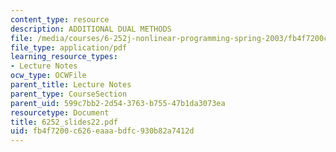 ```yaml
---
content_type: resource
description: ADDITIONAL DUAL METHODS
file: /media/courses/6-252j-nonlinear-programming-spring-2003/fb4f7200c626eaaabdfc930b82a7412d_6252_slides22.pdf
file_type: application/pdf
learning_resource_types:
- Lecture Notes
ocw_type: OCWFile
parent_title: Lecture Notes
parent_type: CourseSection
parent_uid: 599c7bb2-2d54-3763-b755-47b1da3073ea
resourcetype: Document
title: 6252_slides22.pdf
uid: fb4f7200-c626-eaaa-bdfc-930b82a7412d
---
```

